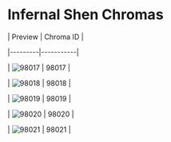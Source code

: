 # Infernal Shen Chromas


| Preview | Chroma ID |

|---------|-----------|

| ![98017](https://raw.communitydragon.org/latest/plugins/rcp-be-lol-game-data/global/default/v1/champion-chroma-images/98/98017.png) | 98017 |

| ![98018](https://raw.communitydragon.org/latest/plugins/rcp-be-lol-game-data/global/default/v1/champion-chroma-images/98/98018.png) | 98018 |

| ![98019](https://raw.communitydragon.org/latest/plugins/rcp-be-lol-game-data/global/default/v1/champion-chroma-images/98/98019.png) | 98019 |

| ![98020](https://raw.communitydragon.org/latest/plugins/rcp-be-lol-game-data/global/default/v1/champion-chroma-images/98/98020.png) | 98020 |

| ![98021](https://raw.communitydragon.org/latest/plugins/rcp-be-lol-game-data/global/default/v1/champion-chroma-images/98/98021.png) | 98021 |